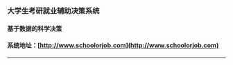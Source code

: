 ### 大学生考研就业辅助决策系统
#### 基于数据的科学决策
#### 系统地址：[http://www.schoolorjob.com](http://www.schoolorjob.com)
---
